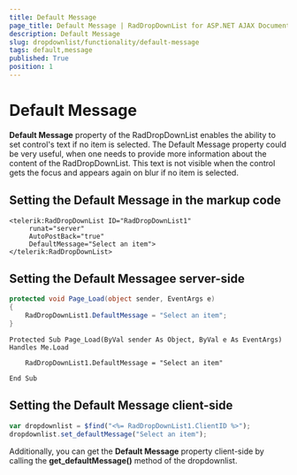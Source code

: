```yaml
---
title: Default Message
page_title: Default Message | RadDropDownList for ASP.NET AJAX Documentation
description: Default Message
slug: dropdownlist/functionality/default-message
tags: default,message
published: True
position: 1
---
```


# Default Message



**Default Message** property of the RadDropDownList enables the ability to set control's text if no item is selected. The Default Message property could be very useful, when one needs to provide more information about the content of the RadDropDownList. This text is not visible when the control gets the focus and appears again on blur if no item is selected.

## Setting the Default Message in the markup code

````ASPNET
<telerik:RadDropDownList ID="RadDropDownList1"
	 runat="server"
	 AutoPostBack="true"
	 DefaultMessage="Select an item">
</telerik:RadDropDownList>
````



## Setting the Default Messagee server-side



````C#
protected void Page_Load(object sender, EventArgs e)
{
	RadDropDownList1.DefaultMessage = "Select an item";
}
````
````VB.NET
Protected Sub Page_Load(ByVal sender As Object, ByVal e As EventArgs) Handles Me.Load

	RadDropDownList1.DefaultMessage = "Select an item"

End Sub
````


## Setting the Default Message client-side

````JavaScript
var dropdownlist = $find("<%= RadDropDownList1.ClientID %>");
dropdownlist.set_defaultMessage("Select an item");
````



Additionally, you can get the **Default Message** property client-side by calling the **get_defaultMessage()** method of the dropdownlist.
